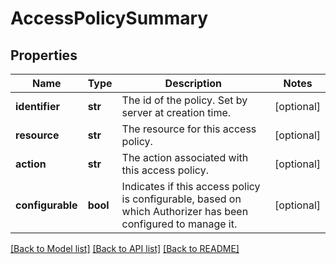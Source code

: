# AccessPolicySummary

## Properties
Name | Type | Description | Notes
------------ | ------------- | ------------- | -------------
**identifier** | **str** | The id of the policy. Set by server at creation time. | [optional] 
**resource** | **str** | The resource for this access policy. | [optional] 
**action** | **str** | The action associated with this access policy. | [optional] 
**configurable** | **bool** | Indicates if this access policy is configurable, based on which Authorizer has been configured to manage it. | [optional] 

[[Back to Model list]](../README.md#documentation-for-models) [[Back to API list]](../README.md#documentation-for-api-endpoints) [[Back to README]](../README.md)



